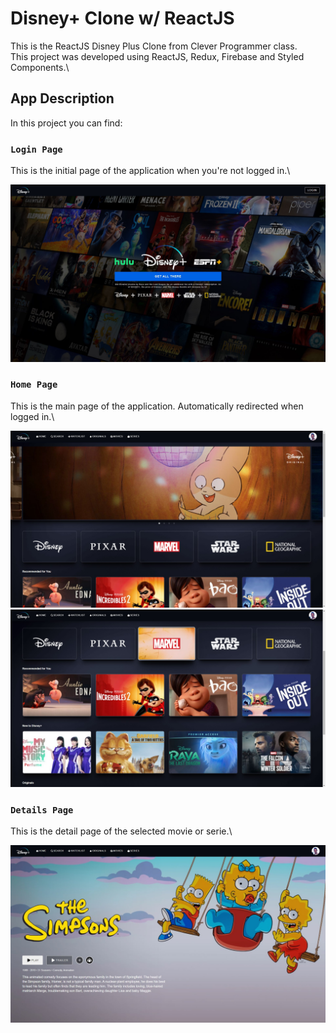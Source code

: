 # Disney+ Clone w/ ReactJS

This is the ReactJS Disney Plus Clone from Clever Programmer class.\
This project was developed using ReactJS, Redux, Firebase and Styled Components.\

## App Description

In this project you can find:

### `Login Page`

This is the initial page of the application when you're not logged in.\

![LOGINPAGE!](.\public\images\readme\loginPage.jpg)

### `Home Page`

This is the main page of the application. Automatically redirected when logged in.\

![HOMEPAGE!](.\public\images\readme\homePage.jpg)
![HOMEPAGE2!](.\public\images\readme\homePage2.jpg)

### `Details Page`

This is the detail page of the selected movie or serie.\

![LOGINPAGE!](.\public\images\readme\detailPage.jpg)
